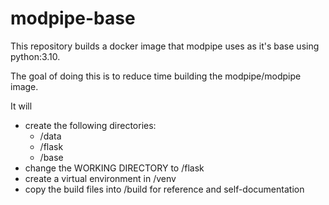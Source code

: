 # modpipe-base

This repository builds a docker image that modpipe uses as it's base using python:3.10.

The goal of doing this is to reduce time building the modpipe/modpipe image.

It will
- create the following directories:
  - /data
  - /flask
  - /base
- change the WORKING DIRECTORY to /flask
- create a virtual environment in /venv
- copy the build files into /build for reference and self-documentation